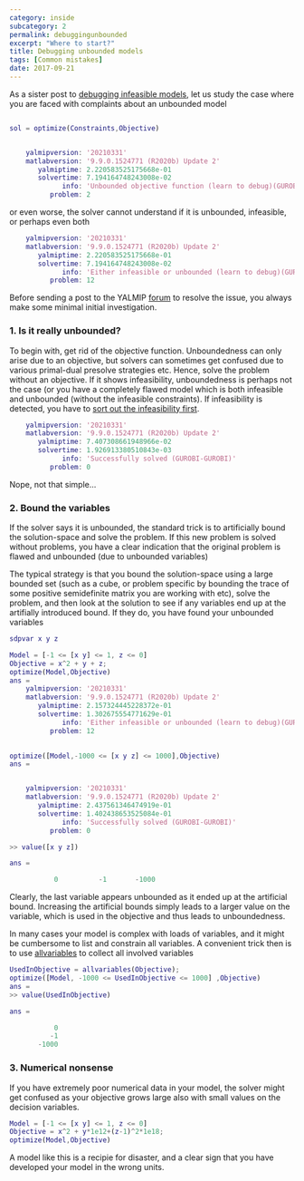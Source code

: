 ```yaml
---
category: inside
subcategory: 2
permalink: debuggingunbounded
excerpt: "Where to start?"
title: Debugging unbounded models
tags: [Common mistakes]
date: 2017-09-21
---
```


As a sister post to [debugging infeasible models](/debugginginfeasible), let us study the case where you are faced with complaints about an unbounded model

````matlab

sol = optimize(Constraints,Objective)


    yalmipversion: '20210331'
    matlabversion: '9.9.0.1524771 (R2020b) Update 2'
       yalmiptime: 2.220583525175668e-01
       solvertime: 7.194164748243008e-02
             info: 'Unbounded objective function (learn to debug)(GUROBI-GUROBI)'
          problem: 2
````

or even worse, the solver cannot understand if it is unbounded, infeasible, or perhaps even both

````matlab
    yalmipversion: '20210331'
    matlabversion: '9.9.0.1524771 (R2020b) Update 2'
       yalmiptime: 2.220583525175668e-01
       solvertime: 7.194164748243008e-02
             info: 'Either infeasible or unbounded (learn to debug)(GUROBI-GUROBI)'
          problem: 12
````          

Before sending a post to the YALMIP [forum](https://groups.google.com/forum/#!forum/yalmip) to resolve the issue, you always make some minimal initial investigation.

### 1. Is it really unbounded?

To begin with, get rid of the objective function. Unboundedness can only arise due to an objective, but solvers can sometimes get confused due to various primal-dual presolve strategies etc. Hence, solve the problem without an objective. If it shows infeasibility, unboundedness is perhaps not the case (or you have a completely flawed model which is both infeasible and unbounded (without the infeasible constraints). If infeasibility is detected, you have to [sort out the infeasibility first](/debugginginfeasible).

````matlab
    yalmipversion: '20210331'
    matlabversion: '9.9.0.1524771 (R2020b) Update 2'
       yalmiptime: 7.407308661948966e-02
       solvertime: 1.926913380510843e-03
             info: 'Successfully solved (GUROBI-GUROBI)'
          problem: 0
````

Nope, not that simple...

### 2. Bound the variables

If the solver says it is unbounded, the standard trick is to artificially bound the solution-space and solve the problem. If this new problem is solved without problems, you have a clear indication that the original problem is flawed and unbounded (due to unbounded variables) 

The typical strategy is that you bound the solution-space using a large bounded set (such as a cube, or problem specific by bounding the trace of some positive semidefinite matrix you are working with etc), solve the problem, and then look at the solution to see if any variables end up at the artifially introduced bound. If they do, you have found your unbounded variables

````matlab
sdpvar x y z

Model = [-1 <= [x y] <= 1, z <= 0]
Objective = x^2 + y + z;
optimize(Model,Objective)
ans = 
    yalmipversion: '20210331'
    matlabversion: '9.9.0.1524771 (R2020b) Update 2'
       yalmiptime: 2.157324445228372e-01
       solvertime: 1.302675554771629e-01
             info: 'Either infeasible or unbounded (learn to debug)(GUROBI-GUROBI)'
          problem: 12
       

optimize([Model,-1000 <= [x y z] <= 1000],Objective)
ans = 


    yalmipversion: '20210331'
    matlabversion: '9.9.0.1524771 (R2020b) Update 2'
       yalmiptime: 2.437561346474919e-01
       solvertime: 1.402438653525084e-01
             info: 'Successfully solved (GUROBI-GUROBI)'
          problem: 0

>> value([x y z])

ans =

           0          -1       -1000

````

Clearly, the last variable appears unbounded as it ended up at the artificial bound. Increasing the artificial bounds simply leads to a larger value on the variable, which is used in the objective and thus leads to unboundedness.

In many cases your model is complex with loads of variables, and it might be cumbersome to list and constrain all variables. A convenient trick then is to use [allvariables](/command/allvariables) to collect all involved variables

````matlab
UsedInObjective = allvariables(Objective);
optimize([Model, -1000 <= UsedInObjective <= 1000] ,Objective)
ans = 
>> value(UsedInObjective)

ans =

           0
          -1
       -1000
````

### 3. Numerical nonsense

If you have extremely poor numerical data in your model, the solver might get confused as your objective grows large also with small values on the decision variables.

````matlab
Model = [-1 <= [x y] <= 1, z <= 0]
Objective = x^2 + y*1e12+(z-1)^2*1e18;
optimize(Model,Objective)
````

A model like this is a recipie for disaster, and a clear sign that you have developed your model in the wrong units.
